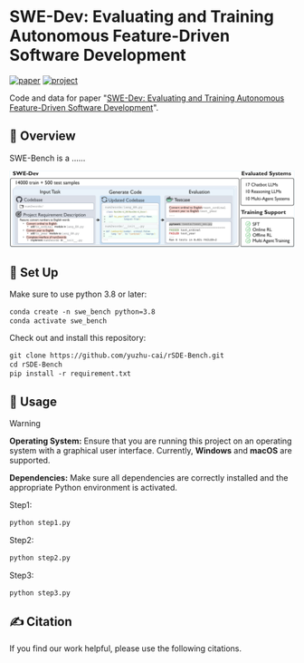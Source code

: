 # SWE-Dev: Evaluating and Training Autonomous Feature-Driven Software Development

[![paper](https://img.shields.io/badge/arXiv-Paper-<COLOR>.svg)](https://arxiv.org/abs/2410.16946)
[![project](https://img.shields.io/badge/project-Page-blue)](https://yuzhu-cai.github.io/rSDE-Bench/)

Code and data for paper "[SWE-Dev: Evaluating and Training Autonomous Feature-Driven Software Development](https://arxiv.org/abs/2410.16946)".

## 👋 Overview
SWE-Bench is a ......

<img src="static/images/overview.jpg">


## 🚀 Set Up

Make sure to use python 3.8 or later:
```
conda create -n swe_bench python=3.8
conda activate swe_bench
```

Check out and install this repository:
```
git clone https://github.com/yuzhu-cai/rSDE-Bench.git
cd rSDE-Bench
pip install -r requirement.txt
```

## 💽 Usage
> [!WARNING]
> **Operating System:** Ensure that you are running this project on an operating system with a graphical user interface. Currently, **Windows** and **macOS** are supported.
> 
> **Dependencies:** Make sure all dependencies are correctly installed and the appropriate Python environment is activated.

Step1:

```bash
python step1.py
```

Step2:

```bash
python step2.py
```

Step3:

```
python step3.py
```


## ✍️ Citation

If you find our work helpful, please use the following citations.


